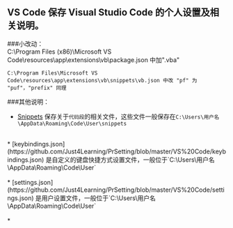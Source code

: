## VS Code 保存 Visual Studio Code 的个人设置及相关说明。
###小改动：<br />
    C:\Program Files (x86)\Microsoft VS Code\resources\app\extensions\vb\package.json 中加".vba"
    
    C:\Program Files\Microsoft VS Code\resources\app\extensions\vb\snippets\vb.json 中改 "pf" 为 "puf"，"prefix" 同理
###其他说明：<br />
  * [Snippets](https://github.com/Just4Learning/PrSetting/tree/master/VS%20Code/Snippets) 保存关于`代码段`的相关文件，这些文件一般保存在`C:\Users\用户名\AppData\Roaming\Code\User\snippets`<br />
<br />
  * [keybindings.json](https://github.com/Just4Learning/PrSetting/blob/master/VS%20Code/keybindings.json) 是自定义的键盘快捷方式设置文件，一般位于`C:\Users\用户名\AppData\Roaming\Code\User`<br />
<br />
  * [settings.json](https://github.com/Just4Learning/PrSetting/blob/master/VS%20Code/settings.json) 是用户设置文件，一般位于`C:\Users\用户名\AppData\Roaming\Code\User`<br />
<br />
  * 
<br />
